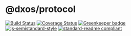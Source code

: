 # @dxos/protocol

[![Build Status](https://travis-ci.com/dxos/protocol.svg?branch=master)](https://travis-ci.com/dxos/protocol)
[![Coverage Status](https://coveralls.io/repos/github/dxos/protocol/badge.svg?branch=master)](https://coveralls.io/github/dxos/protocol?branch=master)
[![Greenkeeper badge](https://badges.greenkeeper.io/dxos/protocol.svg)](https://greenkeeper.io/)
[![js-semistandard-style](https://img.shields.io/badge/code%20style-semistandard-brightgreen.svg?style=flat-square)](https://github.com/standard/semistandard)
[![standard-readme compliant](https://img.shields.io/badge/readme%20style-standard-brightgreen.svg?style=flat-square)](https://github.com/RichardLitt/standard-readme)

